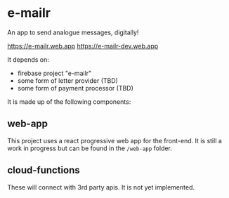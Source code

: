 # e-mailr
An app to send analogue messages, digitally!

https://e-mailr.web.app
https://e-mailr-dev.web.app

It depends on:
- firebase project "e-mailr"
- some form of letter provider (TBD)
- some form of payment processor (TBD)

It is made up of the following components:

## web-app
This project uses a react progressive web app for the front-end. It is still a work in progress but can be found in the `/web-app` folder.

## cloud-functions
These will connect with 3rd party apis. It is not yet implemented.
